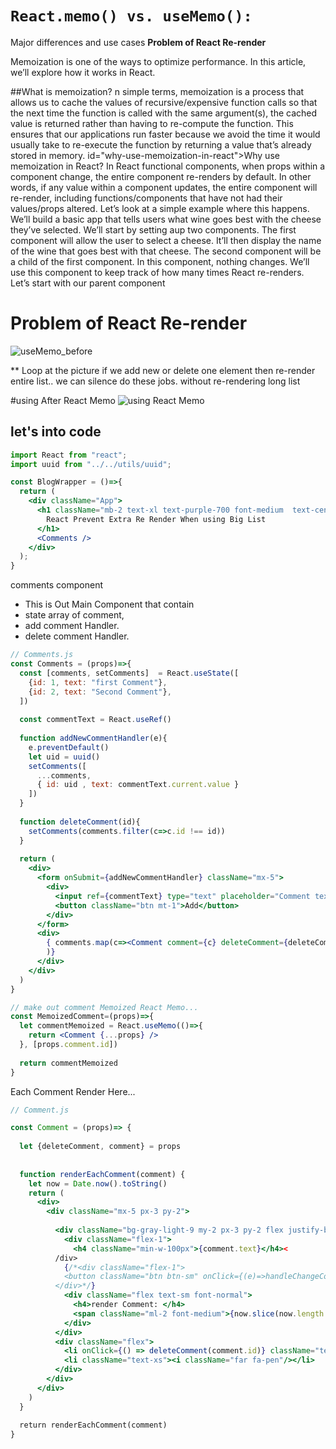 # `React.memo() vs. useMemo():` 
Major differences and use cases
**Problem of React Re-render**

Memoization is one of the ways to optimize performance. In this article, we’ll explore how it works in React.

##What is memoization?
n simple terms, memoization is a process that allows us to cache the values of recursive/expensive function calls so that the next time the function is called with the same argument(s), the cached value is returned rather than having to re-compute the function.
This ensures that our applications run faster because we avoid the time it would usually take to re-execute the function by returning a value that’s already stored in memory.
 id="why-use-memoization-in-react">Why use memoization in React?
In React functional components, when props within a component change, the entire component re-renders by default. In other words, if any value within a component updates, the entire component will re-render, including functions/components that have not had their values/props altered.
Let’s look at a simple example where this happens. We’ll build a basic app that tells users what wine goes best with the cheese they’ve selected.
We’ll start by setting aup two components. The first component will allow the user to select a cheese. It’ll then display the name of the wine that goes best with that cheese. The second component will be a child of the first component. In this component, nothing changes. We’ll use this component to keep track of how many times React re-renders.
Let’s start with our parent component

# Problem of React Re-render
![useMemo_before](https://res.cloudinary.com/dbuvg9h1e/image/upload/v1639058478/react_useMemo_before.gif)

** Loop at the picture if we add new or delete one element then re-render entire list..
we can silence do these jobs. without re-rendering long list

#using After React Memo
![using React Memo](https://res.cloudinary.com/dbuvg9h1e/image/upload/v1639058388/react_useMemo_after.gif)


## let's into code
`````jsx
import React from "react";
import uuid from "../../utils/uuid";

const BlogWrapper = ()=>{
  return (
    <div className="App">
      <h1 className="mb-2 text-xl text-purple-700 font-medium  text-center">
        React Prevent Extra Re Render When using Big List
      </h1>
      <Comments />
    </div>
  );
}

`````

comments component
* This is Out Main Component that contain 
* state array of comment,
* add comment Handler.
* delete comment Handler.
```jsx
// Comments.js
const Comments = (props)=>{
  const [comments, setComments]  = React.useState([
    {id: 1, text: "first Comment"},
    {id: 2, text: "Second Comment"},
  ])
  
  const commentText = React.useRef()
  
  function addNewCommentHandler(e){
    e.preventDefault()
    let uid = uuid()
    setComments([
      ...comments,
      { id: uid , text: commentText.current.value }
    ])
  }
  
  function deleteComment(id){
    setComments(comments.filter(c=>c.id !== id))
  }
  
  return (
    <div>
      <form onSubmit={addNewCommentHandler} className="mx-5">
        <div>
          <input ref={commentText} type="text" placeholder="Comment text" className="input-elem"/>
          <button className="btn mt-1">Add</button>
        </div>
      </form>
      <div>
        { comments.map(c=><Comment comment={c} deleteComment={deleteComment} />
        )}
      </div>
    </div>
  )
}

```


```jsx
// make out comment Memoized React Memo...
const MemoizedComment=(props)=>{
  let commentMemoized = React.useMemo(()=>{
    return <Comment {...props} />
  }, [props.comment.id])
  
  return commentMemoized
}

```


Each Comment Render Here...
```jsx
// Comment.js 

const Comment = (props)=> {
  
  let {deleteComment, comment} = props
  
  
  function renderEachComment(comment) {
    let now = Date.now().toString()
    return (
      <div>
        <div className="mx-5 px-3 py-2">
          
          <div className="bg-gray-light-9 my-2 px-3 py-2 flex justify-between">
            <div className="flex-1">
              <h4 className="min-w-100px">{comment.text}</h4><
          /div>
            {/*<div className="flex-1">
            <button className="btn btn-sm" onClick={(e)=>handleChangeCommentName(comment.id)}>change Name</button>
          </div>*/}
            <div className="flex text-sm font-normal">
              <h4>render Comment: </h4>
              <span className="ml-2 font-medium">{now.slice(now.length - 4)} ago</span>
            </div>
          </div>
          <div className="flex">
            <li onClick={() => deleteComment(comment.id)} className="text-xs mx-2"><i className="far fa-trash"/></li>
            <li className="text-xs"><i className="far fa-pen"/></li>
          </div>
        </div>
      </div>
    )
  }
  
  return renderEachComment(comment)
}
```


